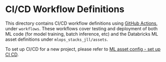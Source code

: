 # CI/CD Workflow Definitions
This directory contains CI/CD workflow definitions using [GitHub Actions](https://docs.github.com/en/actions),
under ``workflows``. These workflows cover testing and deployment of both ML code (for model training, batch inference, etc) and the 
Databricks ML asset definitions under ``mlops_stacks_jll/assets``. 

To set up CI/CD for a new project,
please refer to [ML asset config - set up CI CD](../../mlops_stacks_jll/assets/README.md#set-up-ci-and-cd).
